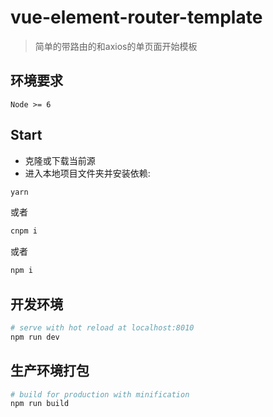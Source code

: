 # vue-element-router-template

> 简单的带路由的和axios的单页面开始模板


## 环境要求

`Node >= 6`

## Start

 - 克隆或下载当前源
 - 进入本地项目文件夹并安装依赖:

``` bash
yarn
```

或者 

```bash
cnpm i 

```
或者 

```bash
npm i 
```

## 开发环境

``` bash
# serve with hot reload at localhost:8010
npm run dev
```

## 生产环境打包

``` bash
# build for production with minification
npm run build
```
